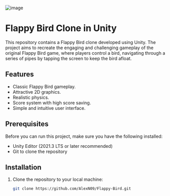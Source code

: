 ![image](https://github.com/AlexNO9/Main/clipboard_image_f2201d0b4a47165c)
# Flappy Bird Clone in Unity

This repository contains a Flappy Bird clone developed using Unity. The project aims to recreate the engaging and challenging gameplay of the original Flappy Bird game, where players control a bird, navigating through a series of pipes by tapping the screen to keep the bird afloat.

## Features

- Classic Flappy Bird gameplay.
- Attractive 2D graphics.
- Realistic physics.
- Score system with high score saving.
- Simple and intuitive user interface.

## Prerequisites

Before you can run this project, make sure you have the following installed:
- Unity Editor (2021.3 LTS or later recommended)
- Git to clone the repository

## Installation

1. Clone the repository to your local machine:
   ```bash
   git clone https://github.com/AlexN09/Flappy-Bird.git
